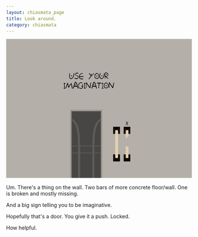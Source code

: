 ```yaml
---
layout: chiasmata_page
title: Look around.
category: chiasmata
---
```


![111](/chiasmata/images/narrative/110.png)


Um. There's a thing on the wall. Two bars of more concrete floor/wall. One is broken and mostly missing.

And a big sign telling you to be imaginative.

Hopefully that's a door. You give it a push. Locked.

How helpful.